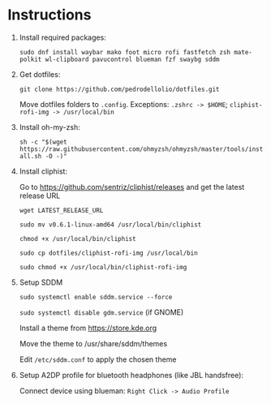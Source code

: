# Instructions
1. Install required packages:

   `sudo dnf install waybar mako foot micro rofi fastfetch zsh mate-polkit wl-clipboard pavucontrol blueman fzf swaybg sddm`

2. Get dotfiles:

   `git clone https://github.com/pedrodellolio/dotfiles.git`
   
    Move dotfiles folders to `.config`. Exceptions: `.zshrc -> $HOME`; `cliphist-rofi-img -> /usr/local/bin`

3. Install oh-my-zsh:
   
   `sh -c "$(wget https://raw.githubusercontent.com/ohmyzsh/ohmyzsh/master/tools/install.sh -O -)"`

4. Install cliphist:

   Go to https://github.com/sentriz/cliphist/releases and get the latest release URL

   `wget LATEST_RELEASE_URL`
   
    `sudo mv v0.6.1-linux-amd64 /usr/local/bin/cliphist`
   
    `chmod +x /usr/local/bin/cliphist`
   
    `sudo cp dotfiles/cliphist-rofi-img /usr/local/bin`
   
    `sudo chmod +x /usr/local/bin/cliphist-rofi-img`
5. Setup SDDM

     `sudo systemctl enable sddm.service --force`
   
      `sudo systemctl disable gdm.service` (if GNOME)

      Install a theme from https://store.kde.org

      Move the theme to /usr/share/sddm/themes

      Edit `/etc/sddm.conf` to apply the chosen theme
   
7. Setup A2DP profile for bluetooth headphones (like JBL handsfree):

   Connect device using blueman: `Right Click -> Audio Profile`
